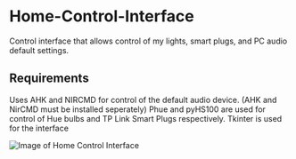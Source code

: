# Home-Control-Interface
Control interface that allows control  of my lights, smart plugs, and PC audio default settings.

## Requirements
Uses AHK and NIRCMD for control of the default audio device. (AHK and NirCMD must be installed seperately)
Phue and pyHS100 are used for control of Hue bulbs and TP Link Smart Plugs respectively.
Tkinter is used for the interface

![Image of Home Control Interface](https://i.imgur.com/o0ngbfV.png)
